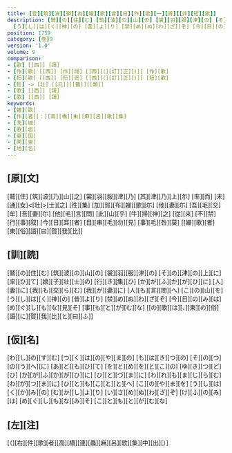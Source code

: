 ```yaml
---
title: [登][筑][波][嶺][為][嬥][歌][會][日][作][歌][一][首][[并][短][歌]]
description: [鷲][の][住][む] [筑][波][の][山][の] [裳][羽][服][津][の] [そ][の][津][の][上][に] [率][ひ][て] [娘][子][壮][士][の] [行][き][集][ひ] [か][が][ふ][か][が][ひ][に] [人][妻][に] [我][も][交][ら][む] [我][が][妻][に] [人][も][言][問][へ] [こ][の][山][を]
  [う][し][は][く][神][の] [昔][よ][り] [禁][め][ぬ][わ][ざ][ぞ] [今][日][の][み][は] [め][ぐ][し][も][な][見][そ] [事][も][と][が][む][な] [[の][歌][は][、][東][の][俗][語][に][賀][我][比][と][曰][ふ]]
position: 1759
category: [巻]9
version: '1.0'
volume: 9
comparison:
- [歌] [[西]] [謌]
- [作][歌] [[西]] [作][謌] [[西][（][訂][正][）]] [作][歌]
- [短][歌] [[西]] [短][哥] [[西][（][訂][正][）]] [短][歌]
- [牡] -> [壮] [[元]][[藍]][[類]]
- [歌] [[西]] [謌]
- [歌] [[西]] [謌]
keywords:
- [雑][歌]
- [作][者][：][高][橋][虫][麻][呂][歌][集]
- [茨][城]
- [歌][垣]
- [東][国]
- [関][東]
- [地][名]
---
```


## [原][文]

[鷲][住] [筑][波][乃][山][之] [裳][羽][服][津][乃] [其][津][乃][上][尓] [率][而] [未][通][女]<[壮]>[士][之] [徃][集] [加][賀][布][嬥][歌][尓] [他][妻][尓] [吾][毛][交][牟] [吾][妻][尓] [他][毛][言][問] [此][山][乎] [牛][掃][神][之] [従][来] [不][禁][行][事][叙] [今][日][耳][者] [目][串][毛][勿][見] [事][毛][咎][莫] [[嬥][歌][者][東][俗][語][曰][賀][我][比]]

## [訓][読]

[鷲][の][住][む] [筑][波][の][山][の] [裳][羽][服][津][の] [そ][の][津][の][上][に] [率][ひ][て] [娘][子][壮][士][の] [行][き][集][ひ] [か][が][ふ][か][が][ひ][に] [人][妻][に] [我][も][交][ら][む] [我][が][妻][に] [人][も][言][問][へ] [こ][の][山][を] [う][し][は][く][神][の] [昔][よ][り] [禁][め][ぬ][わ][ざ][ぞ] [今][日][の][み][は] [め][ぐ][し][も][な][見][そ] [事][も][と][が][む][な] [[の][歌][は][、][東][の][俗][語][に][賀][我][比][と][曰][ふ]]

## [仮][名]

[わ][し][の][す][む] [つ][く][は][の][や][ま][の] [も][は][き][つ][の] [そ][の][つ][の][う][へ][に] [あ][ど][も][ひ][て] [を][と][め][を][と][こ][の] [ゆ][き][つ][ど][ひ] [か][が][ふ][か][が][ひ][に] [ひ][と][づ][ま][に] [わ][れ][も][ま][じ][ら][む] [わ][が][つ][ま][に] [ひ][と][も][こ][と][と][へ] [こ][の][や][ま][を] [う][し][は][く][か][み][の] [む][か][し][よ][り] [い][さ][め][ぬ][わ][ざ][ぞ] [け][ふ][の][み][は] [め][ぐ][し][も][な][み][そ] [こ][と][も][と][が][む][な]

## [左][注]

[（][右][件][歌][者][高][橋][連][蟲][麻][呂][歌][集][中][出][）]
